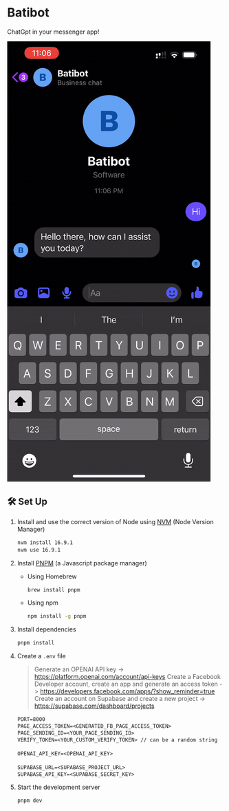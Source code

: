 # Batibot

ChatGpt in your messenger app!

![Demo](https://raw.githubusercontent.com/zomeru/Batibot/main/assets/IMG-0019.GIF)

## 🛠 Set Up

1. Install and use the correct version of Node using [NVM](https://github.com/nvm-sh/nvm) (Node Version Manager)

   ```sh
   nvm install 16.9.1
   nvm use 16.9.1
   ```

2. Install [PNPM](https://pnpm.io/) (a Javascript package manager)

   - Using Homebrew
     ```sh
     brew install pnpm
     ```
   - Using npm
     ```sh
     npm install -g pnpm
     ```

3. Install dependencies

   ```sh
   pnpm install
   ```

4. Create a `.env` file

   > Generate an OPENAI API key -> https://platform.openai.com/account/api-keys
   > Create a Facebook Developer account, create an app and generate an access token -> https://developers.facebook.com/apps/?show_reminder=true
   > Create an account on Supabase and create a new project -> https://supabase.com/dashboard/projects

   ```
   PORT=8000
   PAGE_ACCESS_TOKEN=<GENERATED_FB_PAGE_ACCESS_TOKEN>
   PAGE_SENDING_ID=<YOUR_PAGE_SENDING_ID>
   VERIFY_TOKEN=<YOUR_CUSTOM_VERIFY_TOKEN> // can be a random string

   OPENAI_API_KEY=<OPENAI_API_KEY>

   SUPABASE_URL=<SUPABASE_PROJECT_URL>
   SUPABASE_API_KEY=<SUPABASE_SECRET_KEY>
   ```

5. Start the development server

   ```sh
   pnpm dev
   ```

